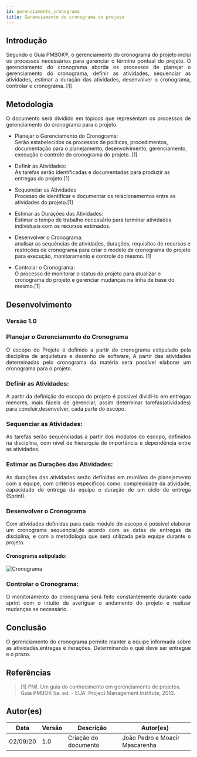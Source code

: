 ```yaml
---
id: gerenciamento_cronograma
title: Gerenciamento do cronograma do projeto
---
```


## Introdução

<p align = "justify">
      Segundo o Guia PMBOK®, o gerenciamento do cronograma do projeto inclui os processos necessários para gerenciar o término pontual do projeto. O gerenciamento do cronograma aborda os processos de planejar o gerenciamento do cronograma, definir as atividades, sequenciar as atividades, estimar a duração das atividades, desenvolver o cronograma, controlar o cronograma. [1]
</p>

## Metodologia

<p align = "justify">
    O documento será dividido em tópicos que representam os processos de gerenciamento do cronograma  para o projeto.
</p>

- Planejar o Gerenciamento do Cronograma: <br>
    Serão estabelecidos os processos de políticas, procedimentos, documentação para o planejamento, desenvolvimento, gerenciamento, execução e controle do cronograma do projeto. [1]

-  Definir as Atividades: <br>
  As tarefas serão identificadas e documentadas para produzir as entregas do projeto.[1]

-  Sequenciar as Atividades <br>
    Processo de identificar e documentar os relacionamentos entre as atividades do projeto.[1]

-  Estimar as Durações das Atividades: <br>
    Estimar o tempo de trabalho necessário para terminar atividades individuais com os recursos estimados.
    
-  Desenvolver o Cronograma: <br>
    analisar as sequências de atividades, durações, requisitos de recursos e restrições de cronograma para criar o modelo de cronograma do projeto para execução, monitoramento e controle do mesmo. [1]
    
- Controlar o Cronograma: <br>
    O processo de monitorar o status do projeto para atualizar o cronograma do projeto e gerenciar mudanças na linha de base do mesmo.[1]

## Desenvolvimento

### Versão 1.0

### Planejar o Gerenciamento do Cronograma

<p align = "justify">
O escopo do Projeto é definido a partir do cronograma estipulado pela disciplina de arquitetura e desenho de software, A partir das atividades determinadas pelo cronograma da matéria será possível elaborar um cronograma para o projeto.

</p>

### Definir as Atividades:

<p align = "justify">
A partir da definição do escopo do projeto é possível dividi-lo em entregas menores, mais fáceis de gerenciar, assim determinar tarefas(atividades) para concluir,desenvolver, cada parte do escopo.
</p>

### Sequenciar as Atividades:

<p align = "justify">
As tarefas serão sequenciadas a partir dos módulos do escopo, definidos na disciplina, com nível de hierarquia de importância e dependência entre as atividades.
</p>

### Estimar as Durações das Atividades:

<p align = "justify">
As durações das atividades serão definidas em reuniões de planejamento com a equipe, com critérios específicos como: complexidade da atividade, capacidade de entrega da equipe e duração de um ciclo de entrega (Sprint).
</p>

### Desenvolver o Cronograma

<p align = "justify">
Com atividades definidas para cada módulo do escopo é possível elaborar um cronograma sequencial,de acordo com as datas de entregas da disciplina, e com a metodologia que será utilizada pela equipe durante o projeto.
</p>

#### Cronograma estipulado:

![Cronograma](https://github.com/UnBArqDsw/2020.1_G7_TCM/blob/master/docs/assets/Cronograma/cronograma.png)

</p>

### Controlar o Cronograma:

<p align = "justify">
O monitoramento do cronograma será feito constantemente durante cada sprint com o intuito de averiguar o andamento do projeto e realizar mudanças se necessário.
</p>

## Conclusão

<p align = "justify">
    O gerenciamento do cronograma permite manter a equipe informada sobre as atividades,entregas e iterações. Determinando o quê deve ser entregue e o prazo.
</p>
 
## Referências

> [1] PMI. Um guia do conhecimento em gerenciamento de projetos. Guia PMBOK 5a. ed. - EUA: Project Management Institute, 2013.

## Autor(es)

| Data | Versão | Descrição | Autor(es) |
| -- | -- | -- | -- |
| 02/09/20 | 1.0 | Criação do documento | João Pedro e Moacir Mascarenha | 